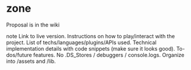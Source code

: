# zone
Proposal is in the wiki 



note
Link to live version.
Instructions on how to play/interact with the project.
List of techs/languages/plugins/APIs used.
Technical implementation details with code snippets (make sure it looks good).
To-dos/future features.
No .DS_Stores / debuggers / console.logs.
Organize into /assets and /lib.

